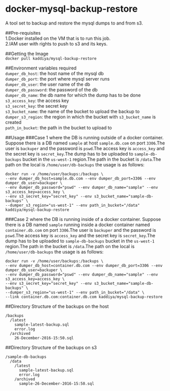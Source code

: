 # docker-mysql-backup-restore  
A tool set to backup and restore the mysql dumps to and from s3.  

##Pre-requisites  
1.Docker installed on the VM that is to run this job.  
2.IAM user with rights to push to s3 and its keys.  


##Getting the Image  
`docker pull kaddiya/mysql-backup-restore`


##Environment variables required  
`dumper_db_host`: the host name of the mysql db  
`dumper_db_port`: the port where mysql server runs  
`dumper_db_user`: the user name of the db  
`dumper_db_password`: the password of the db  
`dumper_db_name`: the db name for which the dump has to be done  
`s3_access_key`:  the access key  
`s3_secret_key`:  the secret key  
`s3_bucket_name`:  the name of the bucket to upload the backup to  
`dumper_s3_region`: the region in which the bucket with `s3_bucket_name` is created  
`path_in_bucket`:  the path in the bucket to upload to  


##Usage
###Case 1 where the DB is running outside of a docker container.
Suppose there is a DB named `sample` at host `sample.db.com` on port `3306`.The user is `backuper` and the password is `pswd`.The access key is `access_key` and the secret key is `secret_key`.The dump has to be uploaded to `sample-db-backups` bucket in the `us-west-1` region.The path in the bucket is `/data`.The path on the local is `/home/user/db-backups`
the usage is as follows:  

```
docker run -v /home/user/backups:/backups \
--env dumper_db_host=sample.db.com --env dumper_db_port=3306 --env dumper_db_user=backuper \
--env dumper_db_password="pswd" --env dumper_db_name="sample" --env s3_access_key=access_key \
--env s3_secret_key="secret_key" --env s3_bucket_name="sample-db-backups" \
--dumper_s3_region="us-west-1" --env path_in_bucket="/data" kaddiya/mysql-backup-restore
```  
###Case 2 where the DB is running inside of a docker container.
Suppose there is a DB named `sample` running inside a docker container named  `container.db.com` on port `3306`.The user is `backuper` and the password is `pswd`.The access key is `access_key` and the secret key is `secret_key`.The dump has to be uploaded to `sample-db-backups` bucket in the `us-west-1` region.The path in the bucket is `/data`.The path on the local is `/home/user/db-backups`
the usage is as follows:  

```
docker run -v /home/user/backups:/backups \
--env dumper_db_host=container.db.com --env dumper_db_port=3306 --env dumper_db_user=backuper \
--env dumper_db_password="pswd" --env dumper_db_name="sample" --env s3_access_key=access_key \
--env s3_secret_key="secret_key" --env s3_bucket_name="sample-db-backups" \
--dumper_s3_region="us-west-1" --env path_in_bucket="/data" \
--link container.db.com:container.db.com kaddiya/mysql-backup-restore
```

##Directory Structure of the backups on the host

```
/backups
  /latest
    sample-latest-backup.sql
    error.log
  /archived
    26-December-2016-15:50.sql
```


##Directory Structure of the backups on s3

```
/sample-db-backups
  /data
    /latest
      sample-latest-backup.sql
      error.log
    /archived
      sample-26-December-2016-15:50.sql
```
